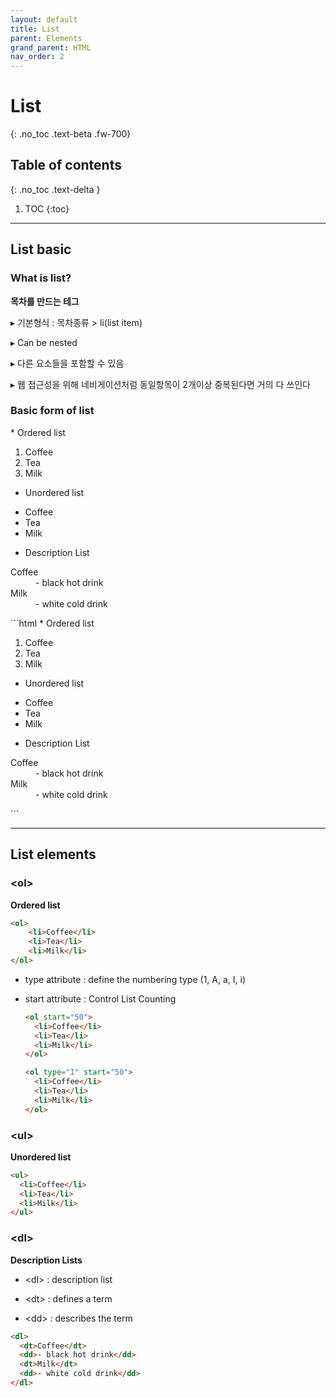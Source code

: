 ```yaml
---
layout: default
title: List
parent: Elements
grand_parent: HTML
nav_order: 2
---
```


# List
{: .no_toc .text-beta .fw-700}

## Table of contents
{: .no_toc .text-delta }

1. TOC
{:toc}

---

## List basic 

### What is list?

**목차를 만드는 테그**

&#9656; 기본형식 : 목차종류 > li(list item)

&#9656; Can be nested

&#9656; 다른 요소들을 포함할 수 있음

&#9656; 웹 접근성을 위해 네비게이션처럼 동일항목이 2개이상 중복된다면 거의 다 쓰인다 

### Basic form of list

<div class="code-example" markdown="1">
* Ordered list
<ol>
  <li>Coffee</li>
  <li>Tea</li>
  <li>Milk</li>
</ol> 

* Unordered list
<ul>
  <li>Coffee</li>
  <li>Tea</li>
  <li>Milk</li>
</ul>

* Description List
<dl>
  <dt>Coffee</dt>
  <dd>- black hot drink</dd>
  <dt>Milk</dt>
  <dd>- white cold drink</dd>
</dl>
</div>
```html
* Ordered list
<ol>
  <li>Coffee</li>
  <li>Tea</li>
  <li>Milk</li>
</ol> 

* Unordered list
<ul>
  <li>Coffee</li>
  <li>Tea</li>
  <li>Milk</li>
</ul>

* Description List
<dl>
  <dt>Coffee</dt>
  <dd>- black hot drink</dd>
  <dt>Milk</dt>
  <dd>- white cold drink</dd>
</dl>
```

---

## List elements

### &#60;ol&#62; 

**Ordered list**

```html
<ol>
    <li>Coffee</li>
    <li>Tea</li>
    <li>Milk</li>
</ol>
```

* type attribute : define the numbering type (1, A, a, I, i)

* start attribute : Control List Counting

    ```html
    <ol start="50">
      <li>Coffee</li>
      <li>Tea</li>
      <li>Milk</li>
    </ol>

    <ol type="I" start="50">
      <li>Coffee</li>
      <li>Tea</li>
      <li>Milk</li>
    </ol>
    ```

### &#60;ul&#62; 

**Unordered list**

```html
<ul>
  <li>Coffee</li>
  <li>Tea</li>
  <li>Milk</li>
</ul>
```

### &#60;dl&#62; 

**Description Lists**

* &#60;dl&#62; : description list

* &#60;dt&#62; : defines a term 

* &#60;dd&#62; : describes the term

```html
<dl>
  <dt>Coffee</dt>
  <dd>- black hot drink</dd>
  <dt>Milk</dt>
  <dd>- white cold drink</dd>
</dl>
```